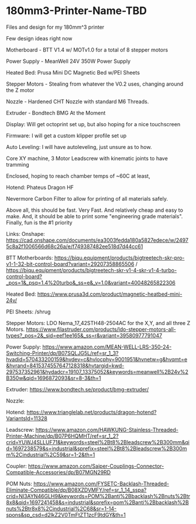# 180mm3-Printer-Name-TBD
Files and design for my 180mm^3 printer

Few design ideas right now


Motherboard - BTT V1.4 w/ MOTv1.0 for a total of 8 stepper motors


Power Supply - MeanWell 24V 350W Power Supply 


Heated Bed: Prusa Mini DC Magnetic Bed w/PEI Sheets


Stepper Motors - Stealing from whatever the V0.2 uses, changing around the Z motor


Nozzle - Hardened CHT Nozzle with standard M6 Threads. 


Extruder - Bondtech BMG At the Moment


Display: Will get octoprint set up, but also hoping for a nice touchscreen


Firmware: I will get a custom klipper profile set up


Auto Leveling: I will have autoleveling, just unsure as to how. 


Core XY machine, 3 Motor Leadscrew with kinematic joints to have tramming


Enclosed, hoping to reach chamber temps of ~60C at least, 


Hotend: Phateus Dragon HF


Nevermore Carbon Filter to allow for printing of all materials safely. 


Above all, this should be fast. Very Fast. And relatively cheap and easy to make. And, it should be able to print some "engineering grade materials". Finally, fun is the #1 priority

Links:
Onshape:  https://cad.onshape.com/documents/ea3003fedda180a5827edece/w/24975c8a2f1006566d68c26a/e/f749387482ee518d7d44cc61


BTT Motherboards: https://biqu.equipment/products/bigtreetech-skr-pro-v1-1-32-bit-control-board?variant=29207358865506 / https://biqu.equipment/products/bigtreetech-skr-v1-4-skr-v1-4-turbo-control-board?_pos=1&_psq=1.4%20turbo&_ss=e&_v=1.0&variant=40048265822306


Heated Bed: https://www.prusa3d.com/product/magnetic-heatbed-mini-24v/


PEI Sheets: /shrug


Stepper Motors: LDO Nema_17_42STH48-2504AC for the X,Y, and all three Z Motors.
https://www.filastruder.com/products/ldo-stepper-motors-all-types?_pos=2&_sid=eef1ee165&_ss=r&variant=39580977791047


Power Supply: https://www.amazon.com/MEAN-WELL-LRS-350-24-Switching-Printer/dp/B07SQLJG5L/ref=sr_1_3?hvadid=570433200159&hvdev=c&hvlocphy=9001951&hvnetw=g&hvqmt=e&hvrand=8415374557647128318&hvtargid=kwd-297537352961&hydadcr=19107_13375052&keywords=meanwell%2B24v%2B350w&qid=1696872093&sr=8-3&th=1


Extruder: https://www.bondtech.se/product/bmg-extruder/


Nozzle: 


Hotend: https://www.trianglelab.net/products/dragon-hotend?VariantsId=11328


Leadscrew: https://www.amazon.com/HAWKUNG-Stainless-Threaded-Printer-Machine/dp/B07P6HQMHT/ref=sr_1_2?crid=YUWJ4SLLUF71&keywords=steel%2Bt8%2Bleadscrew%2B300mm&qid=1697238579&s=industrial&sprefix=steel%2Bt8%2Bleadscrew%2B300mm%2Cindustrial%2C59&sr=1-2&th=1


Coupler: https://www.amazon.com/Saiper-Couplings-Connector-Compatible-Accessories/dp/B07MGN29RD


POM Nuts: https://www.amazon.com/FYSETC-Backlash-Threaded-Eliminate-Compatible/dp/B08XZDVMFY/ref=sr_1_14_sspa?crid=NI3AYN46GLH9&keywords=POM%2Banti%2Bbacklash%2Bnuts%2Btr8x8&qid=1697241458&s=industrial&sprefix=pom%2Banti%2Bbacklash%2Bnuts%2Btr8x8%2Cindustrial%2C68&sr=1-14-spons&sp_csd=d2lkZ2V0TmFtZT1zcF9tdGY&th=1
